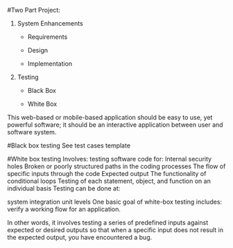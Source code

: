 #Two Part Project:

1. System Enhancements

   - Requirements

   - Design

   - Implementation

2. Testing

   - Black Box

   - White Box  

This web-based or mobile-based application should be easy to use, yet powerful software; it should be an interactive application between user and software system. 


#Black box testing
See test cases template

#White box testing 
Involves: testing software code for:
Internal security holes
Broken or poorly structured paths in the coding processes
The flow of specific inputs through the code
Expected output
The functionality of conditional loops
Testing of each statement, object, and function on an individual basis
Testing can be done at: 

system
integration
unit levels 
One basic goal of white-box testing includes: verify a working flow for an application. 

In other words, it involves testing a series of predefined inputs against expected or desired outputs so that when a specific input does not result in the expected output, you have encountered a bug.
